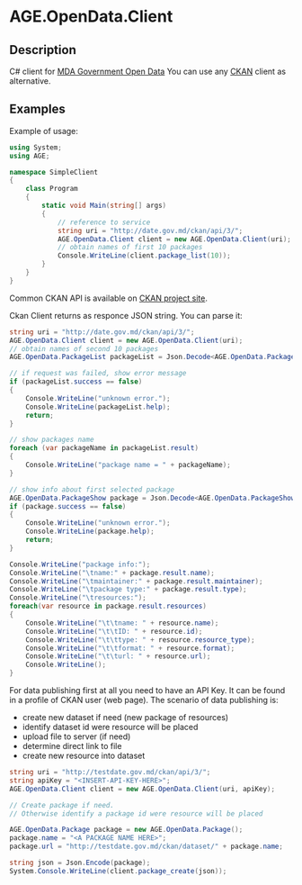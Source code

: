 # AGE.OpenData.Client
## Description
C# client for [MDA Government Open Data](http://date.gov.md)
You can use any [CKAN](http://ckan.org) client as alternative.

## Examples
Example of usage:
```c#
using System;
using AGE;

namespace SimpleClient
{
	class Program
	{
		static void Main(string[] args)
		{
			// reference to service
			string uri = "http://date.gov.md/ckan/api/3/";
			AGE.OpenData.Client client = new AGE.OpenData.Client(uri);
			// obtain names of first 10 packages
			Console.WriteLine(client.package_list(10));
		}
	}
}
```

Common CKAN API is available on [CKAN project site](https://docs.ckan.org/en/latest/api/index.html#).

Ckan Client returns as responce JSON string. You can parse it:
```c#
string uri = "http://date.gov.md/ckan/api/3/";
AGE.OpenData.Client client = new AGE.OpenData.Client(uri);
// obtain names of second 10 packages
AGE.OpenData.PackageList packageList = Json.Decode<AGE.OpenData.PackageList>(client.package_list(10, 10));

// if request was failed, show error message
if (packageList.success == false)
{
	Console.WriteLine("unknown error.");
	Console.WriteLine(packageList.help);
	return;
}

// show packages name
foreach (var packageName in packageList.result)
{
	Console.WriteLine("package name = " + packageName);
}

// show info about first selected package
AGE.OpenData.PackageShow package = Json.Decode<AGE.OpenData.PackageShow>(client.package_show(packageList.result[0]));
if (package.success == false)
{
	Console.WriteLine("unknown error.");
	Console.WriteLine(package.help);
	return;
}

Console.WriteLine("package info:");
Console.WriteLine("\tname:" + package.result.name);
Console.WriteLine("\tmaintainer:" + package.result.maintainer);
Console.WriteLine("\tpackage type:" + package.result.type);
Console.WriteLine("\tresources:");
foreach(var resource in package.result.resources)
{
	Console.WriteLine("\t\tname: " + resource.name);
	Console.WriteLine("\t\tID: " + resource.id);
	Console.WriteLine("\t\ttype: " + resource.resource_type);
	Console.WriteLine("\t\tformat: " + resource.format);
	Console.WriteLine("\t\turl: " + resource.url);
	Console.WriteLine();
}
```
For data publishing first at all you need to have an API Key. It can be found in a profile of CKAN user (web page).
The scenario of data publishing is:
* create new dataset if need (new package of resources)
* identify dataset id were resource will be placed
* upload file to server (if need) 
* determine direct link to file
* create new resource into dataset

```c#
string uri = "http://testdate.gov.md/ckan/api/3/";
string apiKey = "<INSERT-API-KEY-HERE>";
AGE.OpenData.Client client = new AGE.OpenData.Client(uri, apiKey);

// Create package if need.
// Otherwise identify a package id were resource will be placed

AGE.OpenData.Package package = new AGE.OpenData.Package();
package.name = "<A PACKAGE NAME HERE>";
package.url = "http://testdate.gov.md/ckan/dataset/" + package.name;

string json = Json.Encode(package);
System.Console.WriteLine(client.package_create(json));
```